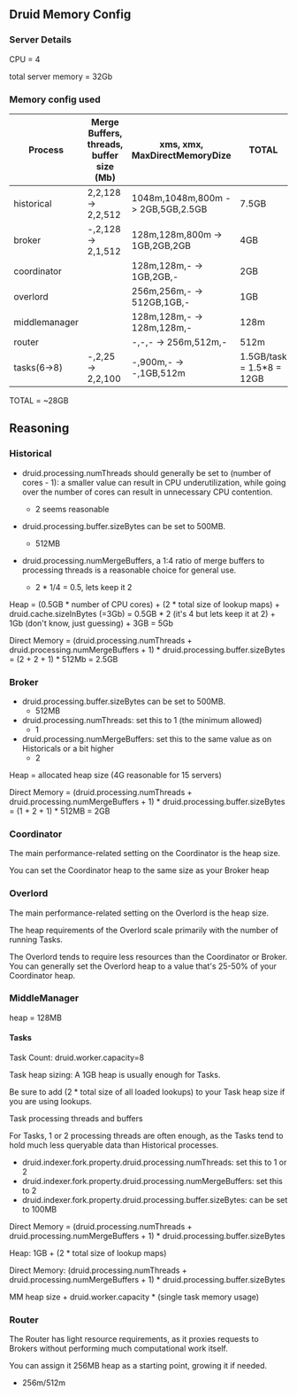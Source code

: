 ## Druid Memory Config

### Server Details

CPU = 4

total server memory = 32Gb


### Memory config used

Process       | Merge Buffers, threads, buffer size (Mb) | xms, xmx, MaxDirectMemoryDize       | TOTAL
--------------|------------------------------------------|-------------------------------------|--------------------------
historical    | 2,2,128 -> 2,2,512                       | 1048m,1048m,800m -> 2GB,5GB,2.5GB   | 7.5GB
broker 	      | -,2,128 -> 2,1,512                       | 128m,128m,800m   -> 1GB,2GB,2GB     | 4GB
coordinator   |                                          | 128m,128m,-      -> 1GB,2GB,-       | 2GB
overlord      |                                          | 256m,256m,-      -> 512GB,1GB,-     | 1GB
middlemanager |                                          | 128m,128m,-      -> 128m,128m,-     | 128m
router        |                                          | -,-,-            -> 256m,512m,-     | 512m
tasks(6->8)  | -,2,25 -> 2,2,100                        | -,900m,-         -> -,1GB,512m      | 1.5GB/task = 1.5*8 = 12GB


TOTAL = ~28GB


## Reasoning

### Historical

- druid.processing.numThreads should generally be set to (number of cores - 1): a smaller value can result in CPU underutilization, while going over the number of cores can result in unnecessary CPU contention.
	- 2 seems reasonable

- druid.processing.buffer.sizeBytes can be set to 500MB.
	- 512MB

- druid.processing.numMergeBuffers, a 1:4 ratio of merge buffers to processing threads is a reasonable choice for general use.
	- 2 * 1/4 = 0.5, lets keep it 2


Heap = (0.5GB * number of CPU cores) + (2 * total size of lookup maps) + druid.cache.sizeInBytes (=3Gb)
	 = 0.5GB * 2 (it's 4 but lets keep it at 2) + 1Gb (don't know, just guessing) + 3GB
	 = 5Gb

Direct Memory = (druid.processing.numThreads + druid.processing.numMergeBuffers + 1) * druid.processing.buffer.sizeBytes
			  = (2 + 2 + 1) * 512Mb = 2.5GB


### Broker

- druid.processing.buffer.sizeBytes can be set to 500MB.
	- 512MB
- druid.processing.numThreads: set this to 1 (the minimum allowed)
	- 1
- druid.processing.numMergeBuffers: set this to the same value as on Historicals or a bit higher
	- 2


Heap = allocated heap size (4G reasonable for 15 servers)

Direct Memory = (druid.processing.numThreads + druid.processing.numMergeBuffers + 1) * druid.processing.buffer.sizeBytes
			  = (1 + 2 + 1) * 512MB = 2GB


### Coordinator

The main performance-related setting on the Coordinator is the heap size.

You can set the Coordinator heap to the same size as your Broker heap


### Overlord


The main performance-related setting on the Overlord is the heap size.

The heap requirements of the Overlord scale primarily with the number of running Tasks.

The Overlord tends to require less resources than the Coordinator or Broker. You can generally set the Overlord heap to a value that's 25-50% of your Coordinator heap.


### MiddleManager

heap = 128MB


#### Tasks

Task Count: druid.worker.capacity=8

Task heap sizing: A 1GB heap is usually enough for Tasks.

Be sure to add (2 * total size of all loaded lookups) to your Task heap size if you are using lookups.

Task processing threads and buffers

For Tasks, 1 or 2 processing threads are often enough, as the Tasks tend to hold much less queryable data than Historical processes.

- druid.indexer.fork.property.druid.processing.numThreads: set this to 1 or 2
- druid.indexer.fork.property.druid.processing.numMergeBuffers: set this to 2
- druid.indexer.fork.property.druid.processing.buffer.sizeBytes: can be set to 100MB


Direct Memory = (druid.processing.numThreads + druid.processing.numMergeBuffers + 1) * druid.processing.buffer.sizeBytes

Heap: 1GB + (2 * total size of lookup maps)

Direct Memory: (druid.processing.numThreads + druid.processing.numMergeBuffers + 1) * druid.processing.buffer.sizeBytes


MM heap size + druid.worker.capacity * (single task memory usage)



### Router

The Router has light resource requirements, as it proxies requests to Brokers without performing much computational work itself.

You can assign it 256MB heap as a starting point, growing it if needed.

- 256m/512m
